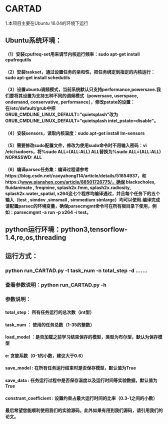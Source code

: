# CARTAD
1.本项目主要在Ubuntu 16.04的环境下运行
## Ubuntu系统环境：
#### （1）安装cpufreq-set用来调节内核运行频率：sudo apt-get install cpufrequtils
#### （2）安装taskset，通过设置任务的亲和性，把任务绑定到指定的内核运行：sudo apt-get install schedutils
#### （3）设置ubuntu调频模式，当前系统默认只支持performance,powersave.我们要将其设置为支持五种不同的调频模式（powersave, userspace, ondemand, conservative, performance），修改pstate的设置：在/etc/default/grub中把GRUB_CMDLINE_LINUX_DEFAULT="quietsplash"改为GRUB_CMDLINE_LINUX_DEFAULT="quietsplash intel_pstate=disable"。
#### （4）安装sensors，读取内核温度：sudo apt-get install lm-sensors
#### （5）需要修改sudo配置文件，修改为使用sudo命令时不用输入密码：vi /etc/sudoers，将%sudo  ALL=(ALL:ALL)  ALL替换为%sudo   ALL=(ALL:ALL) NOPASSWD: ALL
#### （6）编译parsec任务集：编译过程请参考https://blog.csdn.net/caoyahong114/article/details/51654937，和https://www.pianshen.com/article/88501726775/，确保 blackscholes,  fluidanimate , freqmine,  splash2x.fmm,  splash2x.radiosity,  splash2x.water_spatial, x264这七个程序均编译通过，并且每个任务下的五个输入（test , simdev ,simsmall , simmedium  simlarge）均可以使用.编译完成请配置parsec的环境变量，确保parsecmgmt命令可在所有根目录下使用，例如：parsecmgmt -a run -p x264 -i test。
## python运行环境：python3,tensorflow-1.4,re,os,threading

## 运行方式：
### python run_CARTAD.py  -t  task_num   -n  total_step  -d .......
### 查看参数说明：python run_CARTAD.py  -h  
### 参数说明：
####       total_step： 所有任务运行的总次数（int型）
####       task_num  ： 使用的任务总数（1-35的整数）
####       load_model ：是否加载之前学习结束保存的模型，类型为布尔型，默认为保存模型
####       e: 贪婪系数（0-1的小数，建议大于0.6）
####       save_model : 在所有任务运行结束时是否保存模型，默认值为True
####       save_data  : 任务运行过程中是否保存温度以及运行时间等实验数据，默认值为True
####       constrant_coefficient : 设置约束占最大运行时间的比率（0.3-1之间的小数）
#### 最后希望您能顺利使用我们的实验源码，此外如果有用到我们源码，请引用我们的论文。
